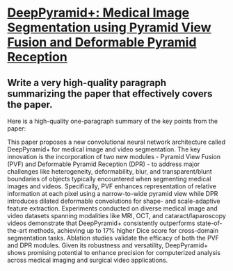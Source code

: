 # [DeepPyramid+: Medical Image Segmentation using Pyramid View Fusion and   Deformable Pyramid Reception](https://arxiv.org/abs/2312.03409)

## Write a very high-quality paragraph summarizing the paper that effectively covers the paper.

 Here is a high-quality one-paragraph summary of the key points from the paper:

This paper proposes a new convolutional neural network architecture called DeepPyramid+ for medical image and video segmentation. The key innovation is the incorporation of two new modules - Pyramid View Fusion (PVF) and Deformable Pyramid Reception (DPR) - to address major challenges like heterogeneity, deformability, blur, and transparent/blunt boundaries of objects typically encountered when segmenting medical images and videos. Specifically, PVF enhances representation of relative information at each pixel using a narrow-to-wide pyramid view while DPR introduces dilated deformable convolutions for shape- and scale-adaptive feature extraction. Experiments conducted on diverse medical image and video datasets spanning modalities like MRI, OCT, and cataract/laparoscopy videos demonstrate that DeepPyramid+ consistently outperforms state-of-the-art methods, achieving up to 17% higher Dice score for cross-domain segmentation tasks. Ablation studies validate the efficacy of both the PVF and DPR modules. Given its robustness and versatility, DeepPyramid+ shows promising potential to enhance precision for computerized analysis across medical imaging and surgical video applications.
